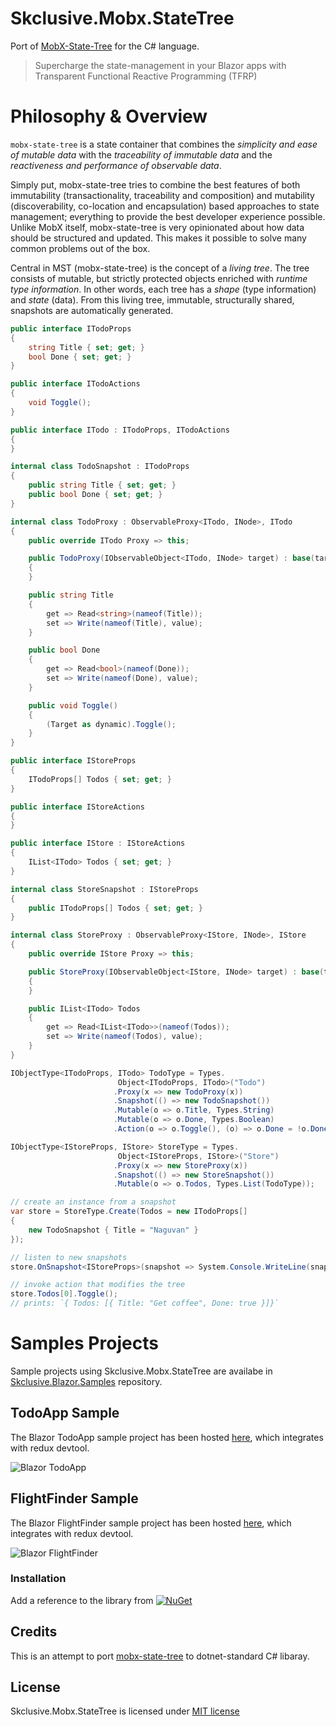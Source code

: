 Skclusive.Mobx.StateTree
=============================

Port of [MobX-State-Tree](https://github.com/mobxjs/mobx-state-tree) for the C# language.

> Supercharge the state-management in your Blazor apps with Transparent Functional Reactive Programming (TFRP)

# Philosophy & Overview

`mobx-state-tree` is a state container that combines the _simplicity and ease of mutable data_ with the _traceability of immutable data_ and the _reactiveness and performance of observable data_.

Simply put, mobx-state-tree tries to combine the best features of both immutability (transactionality, traceability and composition) and mutability (discoverability, co-location and encapsulation) based approaches to state management; everything to provide the best developer experience possible.
Unlike MobX itself, mobx-state-tree is very opinionated about how data should be structured and updated.
This makes it possible to solve many common problems out of the box.

Central in MST (mobx-state-tree) is the concept of a _living tree_. The tree consists of mutable, but strictly protected objects enriched with _runtime type information_. In other words, each tree has a _shape_ (type information) and _state_ (data).
From this living tree, immutable, structurally shared, snapshots are automatically generated.

```C#
public interface ITodoProps
{
    string Title { set; get; }
    bool Done { set; get; }
}

public interface ITodoActions
{
    void Toggle();
}

public interface ITodo : ITodoProps, ITodoActions
{
}

internal class TodoSnapshot : ITodoProps
{
    public string Title { set; get; }
    public bool Done { set; get; }
}

internal class TodoProxy : ObservableProxy<ITodo, INode>, ITodo
{
    public override ITodo Proxy => this;

    public TodoProxy(IObservableObject<ITodo, INode> target) : base(target)
    {
    }

    public string Title
    {
        get => Read<string>(nameof(Title));
        set => Write(nameof(Title), value);
    }

    public bool Done
    {
        get => Read<bool>(nameof(Done));
        set => Write(nameof(Done), value);
    }

    public void Toggle()
    {
        (Target as dynamic).Toggle();
    }
}

public interface IStoreProps
{
    ITodoProps[] Todos { set; get; }
}

public interface IStoreActions
{
}

public interface IStore : IStoreActions
{
    IList<ITodo> Todos { set; get; }
}

internal class StoreSnapshot : IStoreProps
{
    public ITodoProps[] Todos { set; get; }
}

internal class StoreProxy : ObservableProxy<IStore, INode>, IStore
{
    public override IStore Proxy => this;

    public StoreProxy(IObservableObject<IStore, INode> target) : base(target)
    {
    }

    public IList<ITodo> Todos
    {
        get => Read<IList<ITodo>>(nameof(Todos));
        set => Write(nameof(Todos), value);
    }
}

IObjectType<ITodoProps, ITodo> TodoType = Types.
                        Object<ITodoProps, ITodo>("Todo")
                       .Proxy(x => new TodoProxy(x))
                       .Snapshot(() => new TodoSnapshot())
                       .Mutable(o => o.Title, Types.String)
                       .Mutable(o => o.Done, Types.Boolean)
                       .Action(o => o.Toggle(), (o) => o.Done = !o.Done);

IObjectType<IStoreProps, IStore> StoreType = Types.
                        Object<IStoreProps, IStore>("Store")
                       .Proxy(x => new StoreProxy(x))
                       .Snapshot(() => new StoreSnapshot())
                       .Mutable(o => o.Todos, Types.List(TodoType));

// create an instance from a snapshot
var store = StoreType.Create(Todos = new ITodoProps[]
{
    new TodoSnapshot { Title = "Naguvan" }
});

// listen to new snapshots
store.OnSnapshot<IStoreProps>(snapshot => System.Console.WriteLine(snapshot));

// invoke action that modifies the tree
store.Todos[0].Toggle();
// prints: `{ Todos: [{ Title: "Get coffee", Done: true }]}`
```

# Samples Projects

Sample projects using Skclusive.Mobx.StateTree are availabe in [Skclusive.Blazor.Samples](https://github.com/skclusive/Skclusive.Blazor.Samples) repository.

## TodoApp Sample

The Blazor TodoApp sample project has been hosted [here](https://skclusive.github.io/Skclusive.Blazor.Samples/TodoApp/), which integrates with redux devtool.

![Blazor TodoApp](https://github.com/skclusive/Skclusive.Blazor.Samples/raw/master/images/todo-app.gif)

## FlightFinder Sample

The Blazor FlightFinder sample project has been hosted [here](https://skclusive.github.io/Skclusive.Blazor.Samples/FlightFinder/), which integrates with redux devtool.

![Blazor FlightFinder](https://github.com/skclusive/Skclusive.Blazor.Samples/raw/master/images/images/flight-finder.gif)

### Installation

Add a reference to the library from [![NuGet](https://img.shields.io/nuget/v/Skclusive.Mobx.StateTree.svg)](https://www.nuget.org/packages/Skclusive.Mobx.StateTree/)

## Credits

This is an attempt to port [mobx-state-tree](https://github.com/mobxjs/mobx-state-tree) to dotnet-standard C# libaray.

## License

Skclusive.Mobx.StateTree is licensed under [MIT license](http://www.opensource.org/licenses/mit-license.php)
